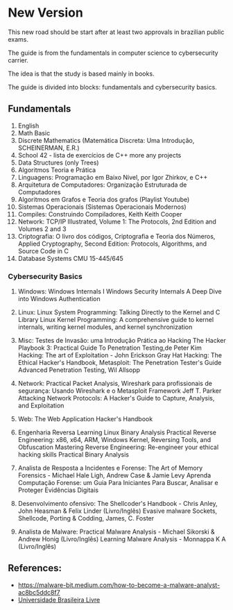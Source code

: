 # New Version

This new road should be start after at least two approvals in brazilian public exams.

The guide is from the fundamentals in computer science to cybersecurity carrier. 

The idea is that the study is based mainly in books.

The guide is divided into blocks: fundamentals and cybersecurity basics.


## Fundamentals

1. English 
2. Math Basic
3. Discrete Mathematics (Matemática Discreta: Uma Introdução, SCHEINERMAN, E.R.)
4. School 42 - lista de exercícios de C++ more any projects
5. Data Structures (only Trees)
6. Algoritmos Teoria e Prática
7. Linguagens: Programação em Baixo Nível, por Igor Zhirkov, e C++ 
8. Arquitetura de Computadores: Organização Estruturada de Computadores 
9. Algoritmos em Grafos e Teoria dos grafos  (Playlist Youtube)
9. Sistemas Operacionais (Sistemas Operacionais Modernos) 
10. Compiles: Construindo Compiladores, Keith Keith Cooper
11. Network: TCP/IP Illustrated, Volume 1: The Protocols, 2nd Edition and Volumes 2 and 3
12. Criptografia: O livro dos códigos, Criptografia e Teoria dos Números, Applied Cryptography, Second Edition: Protocols, Algorithms, and Source Code in C
13. Database Systems CMU 15-445/645

### Cybersecurity Basics


1. Windows:
Windows Internals I
Windows Security Internals A Deep Dive into Windows Authentication

2. Linux:
Linux System Programming: Talking Directly to the Kernel and C Library 
Linux Kernel Programming: A comprehensive guide to kernel internals, writing kernel modules, and kernel synchronization

3. Misc: 
Testes de Invasão: uma Introdução Prática ao Hacking
The Hacker Playbook 3: Practical Guide To Penetration Testing,de Peter Kim
Hacking: The art of Exploitation -  John Erickson
Gray Hat Hacking: The Ethical Hacker's Handbook,
Metasploit: The Penetration Tester's Guide
Advanced Penetration Testing, Wil Allsopp

4. Network: 
Practical Packet Analysis,
Wireshark para profissionais de segurança: Usando Wireshark e o Metasploit Framework Jeff T. Parker
Attacking Network Protocols: A Hacker's Guide to Capture, Analysis, and Exploitation

5. Web:
The Web Application Hacker's Handbook

6. Engenharia Reversa
Learning Linux Binary Analysis
Practical Reverse Engineering: x86, x64, ARM, Windows Kernel, Reversing Tools, and Obfuscation
Mastering Reverse Engineering: Re-engineer your ethical hacking skills
Practical Binary Analysis

7. Analista de Resposta a Incidentes e Forense:
The Art of Memory Forensics - Michael Hale Ligh, Andrew Case & Jamie Levy 
Aprenda Computação Forense: um Guia Para Iniciantes Para Buscar, Analisar e Proteger Evidências Digitais

8. Desenvolvimento ofensivo:
The Shellcoder's Handbook - Chris Anley, John Heasman & Felix Linder (Livro/Inglês)
Evasive malware 
Sockets, Shellcode, Porting & Codding, James, C. Foster

9. Analista de Malware: 
Practical Malware Analysis - Michael Sikorski & Andrew Honig (Livro/Inglês)
Learning Malware Analysis - Monnappa K A (Livro/Inglês)

## References:

- https://malware-bit.medium.com/how-to-become-a-malware-analyst-ac8bc5ddc8f7
- [Universidade Brasileira Livre](https://github.com/Universidade-Livre/ciencia-da-computacao)

